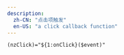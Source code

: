```yaml
---
description:
  zh-CN: "点击项触发"
  en-US: "a click callback function"
---
```


```html
(nzClick)="${1:onClick}($event)"
```
